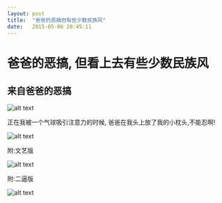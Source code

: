 ```yaml
---
layout: post
title:  "爸爸的恶搞但有些少数民族风"
date:   2015-05-06 20:45:11
---
```

爸爸的恶搞, 但看上去有些少数民族风
=======
来自爸爸的恶搞
------

![alt text][1]

正在我被一个气球吸引注意力的时候, 爸爸在我头上放了我的小枕头,不能忍啊!

![alt text][2]

附:文艺版

![alt text][3]

附:二逼版

![alt text][4]



  [1]: http://pic.yupoo.com/moxigan/EDcJ7kts/medish.jpg
  [2]: http://pic.yupoo.com/moxigan/EDcJaV6v/medish.jpg
  [3]: http://pic.yupoo.com/moxigan/EDcJmXPT/medish.jpg
  [4]: http://pic.yupoo.com/moxigan/EDcL8Fbf/medish.jpg